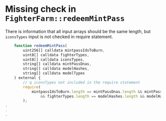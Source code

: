 # Missing check in `FighterFarm::redeemMintPass`

There is information that all input arrays should be the same length, but `iconsTypes` input is not checked in require statement.

```javascript
    function redeemMintPass(
        uint256[] calldata mintpassIdsToBurn,
        uint8[] calldata fighterTypes,
        uint8[] calldata iconsTypes,
        string[] calldata mintPassDnas,
        string[] calldata modelHashes,
        string[] calldata modelTypes
    ) external {
        // q iconsTypes not included in the require statement
        require(
            mintpassIdsToBurn.length == mintPassDnas.length && mintPassDnas.length == fighterTypes.length
                && fighterTypes.length == modelHashes.length && modelHashes.length == modelTypes.length
        );
.
.
.
```